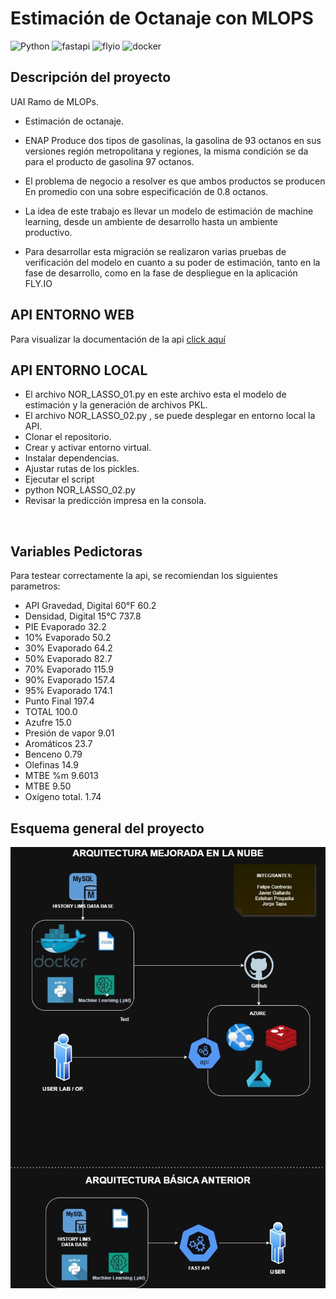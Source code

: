 # Estimación de Octanaje con MLOPS
![Python](https://img.shields.io/badge/python-3.10.10-blue)
![fastapi](https://img.shields.io/badge/FastApi-yellow)
![flyio](https://img.shields.io/badge/Fly.io-purple)
![docker](https://img.shields.io/badge/Docker-purple)

## Descripción del proyecto

UAI Ramo de MLOPs. 

- Estimación de octanaje.
- ENAP Produce dos tipos de gasolinas, la gasolina de 93 octanos en sus versiones región metropolitana y regiones, la misma condición se da para el producto de gasolina 97 octanos. 

- El problema de negocio a resolver es que ambos productos se producen En promedio con una sobre especificación de 0.8 octanos. 

- La idea de este trabajo es llevar un modelo de estimación de machine learning, desde un ambiente de desarrollo hasta un ambiente productivo.

- Para desarrollar esta migración se realizaron varias pruebas de verificación del modelo en cuanto a su poder de estimación, tanto en la fase de desarrollo, como en la fase de despliegue en la aplicación FLY.IO


## API ENTORNO WEB
Para visualizar la documentación de la api [click aquí](https://api-nor-test2.fly.dev/docs)


## API ENTORNO LOCAL
- El archivo NOR_LASSO_01.py en este archivo esta el modelo de estimación y la generación de archivos PKL.
- El archivo NOR_LASSO_02.py , se puede desplegar en entorno local la API.
- Clonar el repositorio.
- Crear y activar entorno virtual.
- Instalar dependencias.
- Ajustar rutas de los pickles.
- Ejecutar el script
- python NOR_LASSO_02.py
- Revisar la predicción impresa en la consola.

<br>

## Variables Pedictoras

Para testear correctamente la api, se recomiendan los siguientes parametros:

- API Gravedad, Digital 60°F	60.2
- Densidad, Digital 15°C	737.8
- PIE Evaporado	32.2
- 10% Evaporado	50.2
- 30% Evaporado	64.2
- 50% Evaporado	82.7
- 70% Evaporado	115.9
- 90% Evaporado	157.4
- 95% Evaporado	174.1
- Punto Final	197.4
- TOTAL	100.0
- Azufre	15.0
- Presión de vapor	9.01
- Aromáticos	23.7
- Benceno	0.79
- Olefinas	14.9
- MTBE %m	9.6013
- MTBE	9.50
- Oxígeno total.	1.74

## Esquema general del proyecto
<img src="sources/images/Arquitectura.png" alt="esquema" width="600"/>





